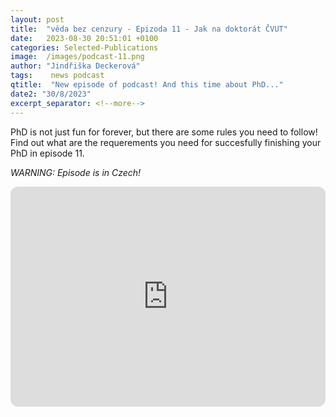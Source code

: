 ```yaml
---
layout: post
title:  "věda bez cenzury - Epizoda 11 - Jak na doktorát ČVUT"
date:   2023-08-30 20:51:01 +0100
categories: Selected-Publications
image:  /images/podcast-11.png
author: "Jindřiška Deckerová"
tags:    news podcast
qtitle:  "New episode of podcast! And this time about PhD..."
date2: "30/8/2023"
excerpt_separator: <!--more-->
---
```

PhD is not just fun for forever, but there are some rules you need to follow! Find out what are the requerements you need for succesfully finishing your PhD in episode 11.
<!--more-->

*WARNING: Episode is in Czech!*

<iframe style="border-radius:12px" src="https://open.spotify.com/embed/episode/3baNmOSiVkg0huoyOB3u3y?utm_source=generator" width="100%" height="352" frameBorder="0" allowfullscreen="" allow="autoplay; clipboard-write; encrypted-media; fullscreen; picture-in-picture" loading="lazy"></iframe>
